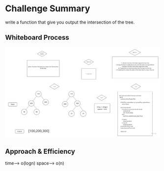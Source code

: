 # Challenge Summary

write a function that give you output the intersection of the tree.

## Whiteboard Process
![](intersection.jpg)

## Approach & Efficiency
time--> o(logn)
space--> o(n)
